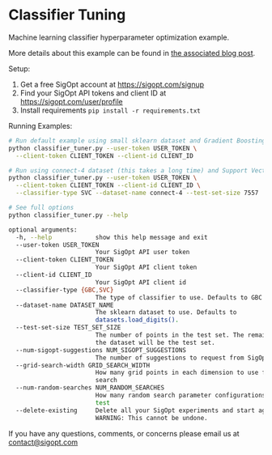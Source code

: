 # Classifier Tuning

Machine learning classifier hyperparameter optimization example.

More details about this example can be found in [the associated blog post](http://blog.sigopt.com/post/111903668663/tuning-machine-learning-models).

Setup:

1. Get a free SigOpt account at https://sigopt.com/signup
2. Find your SigOpt API tokens and client ID at https://sigopt.com/user/profile
3. Install requirements `pip install -r requirements.txt`

Running Examples:

```bash
# Run default example using small sklearn dataset and Gradient Boosting Classifier
python classifier_tuner.py --user-token USER_TOKEN \
  --client-token CLIENT_TOKEN --client-id CLIENT_ID

# Run using connect-4 dataset (this takes a long time) and Support Vector Classfier
python classifier_tuner.py --user-token USER_TOKEN \
  --client-token CLIENT_TOKEN --client-id CLIENT_ID \
  --classifier-type SVC --dataset-name connect-4 --test-set-size 7557

# See full options
python classifier_tuner.py --help

optional arguments:
  -h, --help            show this help message and exit
  --user-token USER_TOKEN
                        Your SigOpt API user token
  --client-token CLIENT_TOKEN
                        Your SigOpt API client token
  --client-id CLIENT_ID
                        Your SigOpt API client id
  --classifier-type {GBC,SVC}
                        The type of classifier to use. Defaults to GBC
  --dataset-name DATASET_NAME
                        The sklearn dataset to use. Defaults to
                        datasets.load_digits().
  --test-set-size TEST_SET_SIZE
                        The number of points in the test set. The remainder of
                        the dataset will be the test set.
  --num-sigopt-suggestions NUM_SIGOPT_SUGGESTIONS
                        The number of suggestions to request from SigOpt.
  --grid-search-width GRID_SEARCH_WIDTH
                        How many grid points in each dimension to use for grid
                        search
  --num-random-searches NUM_RANDOM_SEARCHES
                        How many random search parameter configurations to
                        test
  --delete-existing     Delete all your SigOpt experiments and start again.
                        WARNING: This cannot be undone.
```

If you have any questions, comments, or concerns please email us at contact@sigopt.com
